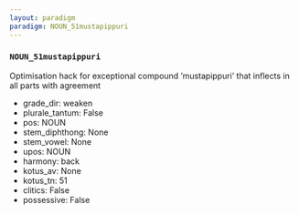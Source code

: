 ```yaml
---
layout: paradigm
paradigm: NOUN_51mustapippuri
---
```

### ` NOUN_51mustapippuri `

Optimisation hack for exceptional compound ’mustapippuri’ that inflects in all parts with agreement
* grade_dir: weaken
* plurale_tantum: False
* pos: NOUN
* stem_diphthong: None
* stem_vowel: None
* upos: NOUN
* harmony: back
* kotus_av: None
* kotus_tn: 51
* clitics: False
* possessive: False
